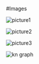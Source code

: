 #Images

![picture1](https://user-images.githubusercontent.com/44629798/49058763-6cc45600-f1d3-11e8-9ad0-e376e262f44b.png)

![picture2](https://user-images.githubusercontent.com/44629798/49058764-6cc45600-f1d3-11e8-8d7d-fd69df07d3af.png)

![picture3](https://user-images.githubusercontent.com/44629798/49058765-6cc45600-f1d3-11e8-8350-5238ca0c57a8.png)

![kn graph](https://user-images.githubusercontent.com/44629798/49058762-6cc45600-f1d3-11e8-9905-dadf4359bead.png)
